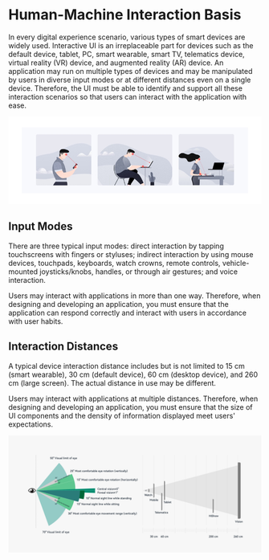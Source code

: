 # Human-Machine Interaction Basis

In every digital experience scenario, various types of smart devices are widely used. Interactive UI is an irreplaceable part for devices such as the default device, tablet, PC, smart wearable, smart TV, telematics device, virtual reality (VR) device, and augmented reality (AR) device. An application may run on multiple types of devices and may be manipulated by users in diverse input modes or at different distances even on a single device. Therefore, the UI must be able to identify and support all these interaction scenarios so that users can interact with the application with ease.


![en-us_image_0000001517293316](figures/en-us_image_0000001517293316.png)


## Input Modes

There are three typical input modes: direct interaction by tapping touchscreens with fingers or styluses; indirect interaction by using mouse devices, touchpads, keyboards, watch crowns, remote controls, vehicle-mounted joysticks/knobs, handles, or through air gestures; and voice interaction.

Users may interact with applications in more than one way. Therefore, when designing and developing an application, you must ensure that the application can respond correctly and interact with users in accordance with user habits.


## Interaction Distances

A typical device interaction distance includes but is not limited to 15 cm (smart wearable), 30 cm (default device), 60 cm (desktop device), and 260 cm (large screen). The actual distance in use may be different.

Users may interact with applications at multiple distances. Therefore, when designing and developing an application, you must ensure that the size of UI components and the density of information displayed meet users' expectations.

![1_en-us_image_0000001568212889.png](figures/1_en-us_image_0000001568212889.png)
